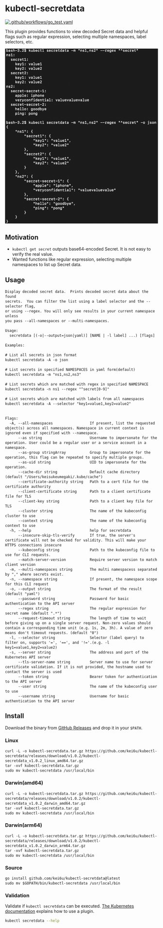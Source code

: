 # kubectl-secretdata

[![.github/workflows/go_test.yaml](https://github.com/kei6u/kubectl-secretdata/actions/workflows/go_test.yaml/badge.svg)](https://github.com/kei6u/kubectl-secretdata/actions/workflows/go_test.yaml)

This plugin provides functions to view decoded Secret data and helpful flags such as regular expression, selecting multiple namespaces, label selectors, etc.

![demo](./demo.png)

## Motivation

- `kubectl get secret` outputs base64-encoded Secret. It is not easy to verify the real value.
- Wanted functions like regular expression, selecting multiple namespaces to list up Secret data.

## Usage

```
Display decoded secret data.  Prints decoded secret data about the found
secrets.  You can filter the list using a label selector and the --selector flag,
or using --regex. You will only see results in your current namespace unless
you pass --all-namespaces or --multi-namespaces.

Usage:
  secretdata [(-o|--output=json|yaml)] [NAME | -l label] ...) [flags]

Examples:

# List all secrets in json format
kubectl secretdata -A -o json

# List secrets in specified NAMESPACES in yaml form(default)
kubectl secretdata -m "ns1,ns2,ns3"

# List secrets which are matched with regex in specified NAMESPACE
kubectl secretdata -n ns1 --regex "^secret[0-9]"

# List secrets which are matched with labels from all namespaces
kubectl secretdata -A --selector "key1=value1,key2=value2"


Flags:
  -A, --all-namespaces                 If present, list the requested object(s) across all namespaces. Namespace in current context is ignored even if specified with --namespace.
      --as string                      Username to impersonate for the operation. User could be a regular user or a service account in a namespace.
      --as-group stringArray           Group to impersonate for the operation, this flag can be repeated to specify multiple groups.
      --as-uid string                  UID to impersonate for the operation.
      --cache-dir string               Default cache directory (default "/Users/keisukeumegaki/.kube/cache")
      --certificate-authority string   Path to a cert file for the certificate authority
      --client-certificate string      Path to a client certificate file for TLS
      --client-key string              Path to a client key file for TLS
      --cluster string                 The name of the kubeconfig cluster to use
      --context string                 The name of the kubeconfig context to use
  -h, --help                           help for secretdata
      --insecure-skip-tls-verify       If true, the server's certificate will not be checked for validity. This will make your HTTPS connections insecure
      --kubeconfig string              Path to the kubeconfig file to use for CLI requests.
      --match-server-version           Require server version to match client version
  -m, --multi-namespaces string        The multi namespacess separated by "," where secrets exist.
  -n, --namespace string               If present, the namespace scope for this CLI request
  -o, --output string                  The format of the result (default "yaml")
      --password string                Password for basic authentication to the API server
      --regex string                   The regular expression for secret name (default ".*")
      --request-timeout string         The length of time to wait before giving up on a single server request. Non-zero values should contain a corresponding time unit (e.g. 1s, 2m, 3h). A value of zero means don't timeout requests. (default "0")
  -l, --selector string                Selector (label query) to filter on, supports '=', '==', and '!='.(e.g. -l key1=value1,key2=value2)
  -s, --server string                  The address and port of the Kubernetes API server
      --tls-server-name string         Server name to use for server certificate validation. If it is not provided, the hostname used to contact the server is used
      --token string                   Bearer token for authentication to the API server
      --user string                    The name of the kubeconfig user to use
      --username string                Username for basic authentication to the API server
```

## Install

Download the binary from [GitHub Releases](https://github.com/kei6u/kubectl-secretdata/releases) and drop it in your `$PATH`.

### Linux

```shell
curl -L -o kubectl-secretdata.tar.gz https://github.com/kei6u/kubectl-secretdata/releases/download/v1.0.2/kubectl-secretdata_v1.0.2_linux_amd64.tar.gz
tar -xvf kubectl-secretdata.tar.gz
sudo mv kubectl-secretdata /usr/local/bin
```

### Darwin(amd64)

```shell
curl -L -o kubectl-secretdata.tar.gz https://github.com/kei6u/kubectl-secretdata/releases/download/v1.0.2/kubectl-secretdata_v1.0.2_darwin_amd64.tar.gz
tar -xvf kubectl-secretdata.tar.gz
sudo mv kubectl-secretdata /usr/local/bin
```

### Darwin(arm64)

```shell
curl -L -o kubectl-secretdata.tar.gz https://github.com/kei6u/kubectl-secretdata/releases/download/v1.0.2/kubectl-secretdata_v1.0.2_darwin_arm64.tar.gz
tar -xvf kubectl-secretdata.tar.gz
sudo mv kubectl-secretdata /usr/local/bin
```

### Source

```shell
go install github.com/kei6u/kubectl-secretdata@latest
sudo mv $GOPATH/bin/kubectl-secretdata /usr/local/bin
```

### Validation

Validate if `kubectl secretdata` can be executed.
[The Kubernetes documentation](https://kubernetes.io/docs/tasks/extend-kubectl/kubectl-plugins/#using-a-plugin) explains how to use a plugin.

```bash
kubectl secretdata --help
```
